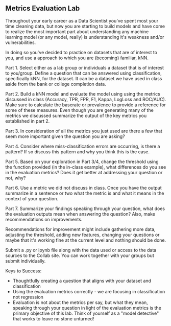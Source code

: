 ## Metrics Evaluation Lab

Throughout your early career as a Data Scientist you've spent most your time cleaning data, but now you are starting to build models and have come to realize the most important part about understanding any machine learning model 
(or any model, really) is understanding it's weakness and/or vulnerabilities. 

In doing so you've decided to practice on datasets that are of interest to you, 
and use a approach to which you are (becoming) familiar, kNN. 

Part 1. Select either as a lab group or individuals a dataset that is of interest to you/group. Define a question that can be answered using classification, specifically kNN, for the dataset. It can be a dataset we have used in class aside from the bank or college completion data.

Part 2. Build a kNN model and evaluate the model using using the metrics discussed in class (Accuracy, TPR, FPR, F1, Kappa, LogLoss and ROC/AUC). Make sure to calculate the baserate or prevalence to provide a reference for some of these measures. Even though you are generating many of the metrics we discussed summarize the output of the key metrics you established in part 2. 

Part 3. In consideration of all the metrics you just used are there a few that seem more important given the question you are asking? 

Part 4. Consider where miss-classification errors are occurring, is there a pattern? If so discuss this pattern and why you think this is the case. 

Part 5. Based on your exploration in Part 3/4, change the threshold using the function provided (in the in-class example), what differences do you see in the evaluation metrics? Does it get better at addressing your question or not, why?  

Part 6. Use a metric we did not discuss in class. Once you have the output summarize in a sentence or two what the metric is and what it means in the context of your question.

Part 7. Summarize your findings speaking through your question, what does the evaluation outputs mean when answering the question? Also, make recommendations on improvements. 

Recommendations for improvement might include gathering more data, adjusting the threshold, adding new features, changing your questions or maybe that it's working fine at the current level and nothing should be done. 

Submit a .py or ipynb file along with the data used or access to the data sources to the Collab site. You can work together with your groups but submit individually. 

Keys to Success: 
* Thoughtfully creating a question that aligns with your dataset and classification 
* Using the evaluation metrics correctly - we are focusing in classification not regression
* Evaluation is not about the metrics per say, but what they mean, speaking through your question in light of the evaluation metrics is the primary objective of this lab. Think of yourself as a "model detective" that works to leave no stone unturned!  
